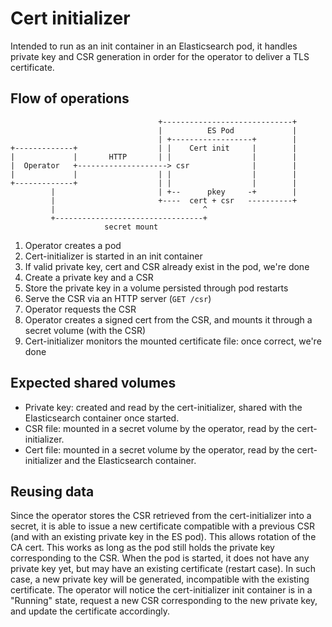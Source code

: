 # Cert initializer

Intended to run as an init container in an Elasticsearch pod, it handles private key and CSR generation in order for the operator to deliver a TLS certificate.

## Flow of operations

```text
                                 +-----------------------------+
                                 |          ES Pod             |
                                 | +------------------+        |
+-------------+                  | |    Cert init     |        |
|             |       HTTP       | |                  |        |
|  Operator   +--------------------> csr              |        |
|             |                  | |                  |        |
+-------------+                  | |                  |        |
         |                       | +--      pkey     -+        |
         |                       +----  cert + csr   ----------+
         |                                 ^
         +---------------------------------+
                     secret mount
```

1. Operator creates a pod
2. Cert-initializer is started in an init container
3. If valid private key, cert and CSR already exist in the pod, we're done
4. Create a private key and a CSR
5. Store the private key in a volume persisted through pod restarts
6. Serve the CSR via an HTTP server (`GET /csr`)
7. Operator requests the CSR
8. Operator creates a signed cert from the CSR, and mounts it through a secret volume (with the CSR)
9. Cert-initializer monitors the mounted certificate file: once correct, we're done

## Expected shared volumes

* Private key: created and read by the cert-initializer, shared with the Elasticsearch container once started.
* CSR file: mounted in a secret volume by the operator, read by the cert-initializer.
* Cert file: mounted in a secret volume by the operator, read by the cert-initializer and the Elasticsearch container.

## Reusing data

Since the operator stores the CSR retrieved from the cert-initializer into a secret, it is able to issue a new certificate compatible with a previous CSR (and with an existing private key in the ES pod). This allows rotation of the CA cert. This works as long as the pod still holds the private key corresponding to the CSR.
When the pod is started, it does not have any private key yet, but may have an existing certificate (restart case). In such case, a new private key will be generated, incompatible with the existing certificate. The operator will notice the cert-initializer init container is in a "Running" state, request a new CSR corresponding to the new private key, and update the certificate accordingly.
